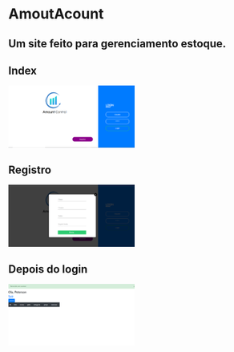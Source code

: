 # AmoutAcount
## Um site feito para gerenciamento estoque.

## Index
<img src="https://github.com/petscaramussi/AmoutAcount/blob/master/Amount1.png" width="50%" hight="50%">

## Registro
<img src="https://github.com/petscaramussi/AmoutAcount/blob/master/Amoun2.png" width="50%" hight="50%">

## Depois do login
<img src="https://github.com/petscaramussi/AmoutAcount/blob/master/Amount3.png" width="50%" hight="50%">

